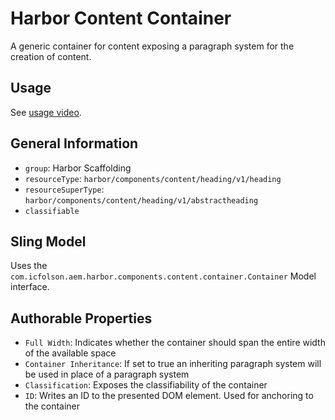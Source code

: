 # Harbor Content Container

A generic container for content exposing a paragraph system for the creation of content.

## Usage

See [usage video](https://youtu.be/i7fQr5E5op4).

## General Information

* `group`: Harbor Scaffolding 
* `resourceType`: `harbor/components/content/heading/v1/heading`
* `resourceSuperType`: `harbor/components/content/heading/v1/abstractheading`
* `classifiable`

## Sling Model

Uses the `com.icfolson.aem.harbor.components.content.container.Container` Model interface.

## Authorable Properties

* `Full Width`: Indicates whether the container should span the entire width of the available space
* `Container Inheritance`: If set to true an inheriting paragraph system will be used in place of a paragraph system
* `Classification`: Exposes the classifiability of the container
* `ID`: Writes an ID to the presented DOM element.  Used for anchoring to the container